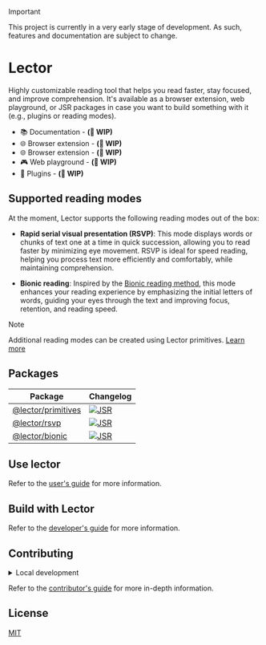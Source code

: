 > [!IMPORTANT]
> This project is currently in a very early stage of development. As such,
> features and documentation are subject to change.

# Lector

Highly customizable reading tool that helps you read faster, stay focused, and
improve comprehension. It's available as a browser extension, web playground, or
JSR packages in case you want to build something with it (e.g., plugins or
reading modes).

- 📚 Documentation - **(🚧 WIP)**
- 🌐 Browser extension - **(🚧 WIP)**
- 🌐 Browser extension - **(🚧 WIP)**
- 🎮 Web playground - **(🚧 WIP)**
- 🔌 Plugins - **(🚧 WIP)**

## Supported reading modes

At the moment, Lector supports the following reading modes out of the box:

- **Rapid serial visual presentation (RSVP)**: This mode displays words or
  chunks of text one at a time in quick succession, allowing you to read faster
  by minimizing eye movement. RSVP is ideal for speed reading, helping you
  process text more efficiently and comfortably, while maintaining
  comprehension.

- **Bionic reading**: Inspired by the
  [Bionic reading method](https://bionic-reading.com/br-method/), this mode
  enhances your reading experience by emphasizing the initial letters of words,
  guiding your eyes through the text and improving focus, retention, and reading
  speed.

> [!NOTE]
> Additional reading modes can be created using Lector primitives.
> [Learn more](https://lector.pages.dev/docs/primitives)

## Packages

| Package                                   | Changelog                                                                             |
| ----------------------------------------- | ------------------------------------------------------------------------------------- |
| [@lector/primitives](packages/primitives) | [![JSR](https://jsr.io/badges/@lector/primitives)](https://jsr.io/@lector/primitives) |
| [@lector/rsvp](packages/rsvp)             | [![JSR](https://jsr.io/badges/@lector/rsvp)](https://jsr.io/@lector/rsvp)             |
| [@lector/bionic](packages/bionic)         | [![JSR](https://jsr.io/badges/@lector/bionic)](https://jsr.io/@lector/bionic)         |

## Use lector

Refer to the [user's guide](https://lector.pages.dev/docs/users) for more
information.

## Build with Lector

Refer to the [developer's guide](https://lector.pages.dev/docs/developers) for
more information.

## Contributing

<details>
    <summary>Local development</summary>

- Clone this repository.
- Install the latest version of [Bun](https://bun.sh/).
- Install the project dependencies with `bun install`.
- Run:
  - `bun run dev:play` to start the development server of the web playground.
  - `bun run dev:browser` to start the development server of the browser extension.
  - `bun run test` to run the unit tests.

</details>

Refer to the [contributor's guide](CONTRIBUTING.md) for more in-depth
information.

## License

[MIT](LICENSE)
